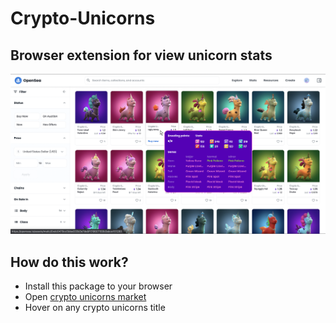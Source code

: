 # Crypto-Unicorns

## Browser extension for view unicorn stats

![ Browser extension for view unicorn stats](./view.jpg)

## How do this work?

- Install this package to your browser
- Open [crypto unicorns market](https://opensea.io/collection/crypto-unicorns-market)
- Hover on any crypto unicorns title
